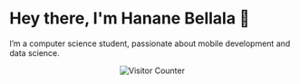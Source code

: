 

# Hey there, I'm Hanane Bellala 👋

I’m a computer science student, passionate about mobile development and data science.

<p align="center">
  <img src="https://img.shields.io/badge/Visitors-0-blue" alt="Visitor Counter">
</p>


<!---
Hananebellala/Hananebellala is a ✨ special ✨ repository because its `README.md` (this file) appears on your GitHub profile.
You can click the Preview link to take a look at your changes.
--->
